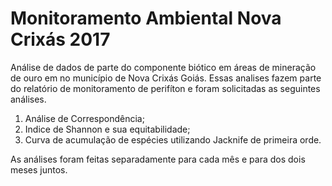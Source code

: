 # Monitoramento Ambiental Nova Crixás 2017

Análise de dados de parte do componente biótico em áreas de mineração de ouro em no município de Nova Crixás Goiás. Essas analises fazem parte do relatório de monitoramento de perifíton e foram solicitadas as seguintes análises.

1. Análise de Correspondência;
2. Indice de Shannon e sua equitabilidade;
3. Curva de acumulação de espécies utilizando Jacknife de primeira orde.

As análises foram feitas separadamente para cada mês e para dos dois meses juntos.
